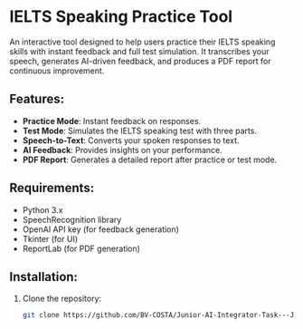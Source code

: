 # IELTS Speaking Practice Tool

An interactive tool designed to help users practice their IELTS speaking skills with instant feedback and full test simulation. It transcribes your speech, generates AI-driven feedback, and produces a PDF report for continuous improvement.

## Features:
- **Practice Mode**: Instant feedback on responses.
- **Test Mode**: Simulates the IELTS speaking test with three parts.
- **Speech-to-Text**: Converts your spoken responses to text.
- **AI Feedback**: Provides insights on your performance.
- **PDF Report**: Generates a detailed report after practice or test mode.

## Requirements:
- Python 3.x
- SpeechRecognition library
- OpenAI API key (for feedback generation)
- Tkinter (for UI)
- ReportLab (for PDF generation)

## Installation:
1. Clone the repository:
   ```bash
   git clone https://github.com/BV-COSTA/Junior-AI-Integrator-Task---January-2025.git
